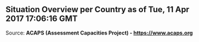 ## Situation Overview per Country as of Tue, 11 Apr 2017 17:06:16 GMT

Source: **ACAPS (Assessment Capacities Project) - https://www.acaps.org**